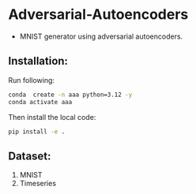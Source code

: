 # Adversarial-Autoencoders

- MNIST generator using adversarial autoencoders.


## Installation:

Run following:

```bash
conda  create -n aaa python=3.12 -y
conda activate aaa
```

Then install the local code:

```bash
pip install -e .
```

## Dataset:

1. MNIST
2. Timeseries
